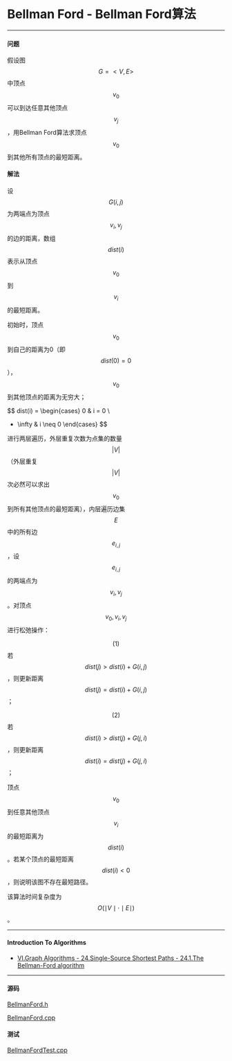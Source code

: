 <script type="text/javascript" src="https://cdnjs.cloudflare.com/ajax/libs/mathjax/2.7.1/MathJax.js?config=TeX-AMS-MML_HTMLorMML"></script>

# Bellman Ford - Bellman Ford算法

--------

#### 问题

假设图$$ G = <V, E> $$中顶点$$ v_0 $$可以到达任意其他顶点$$ v_j $$，用Bellman Ford算法求顶点$$ v_0 $$到其他所有顶点的最短距离。

#### 解法

设$$ G(i, j) $$为两端点为顶点$$ v_i, v_j $$的边的距离，数组$$ dist(i) $$表示从顶点$$ v_0 $$到$$ v_i $$的最短距离。

初始时，顶点$$ v_0 $$到自己的距离为0（即$$ dist(0) = 0 $$），$$ v_0 $$到其他顶点的距离为无穷大；

$$
dist(i) =
\begin{cases}
0                   &   i = 0                       \\
+ \infty            &   i \neq 0
\end{cases}
$$

进行两层遍历，外层重复次数为点集的数量$$ |V| $$（外层重复$$ |V| $$次必然可以求出$$ v_0 $$到所有其他顶点的最短距离），内层遍历边集$$ E $$中的所有边$$ e_{i,j} $$，设$$ e_{i,j} $$的两端点为$$ v_i, v_j $$。对顶点$$ v_0, v_i, v_j $$进行松弛操作：

$$ (1) $$ 若$$ dist(j) \gt dist(i) + G(i, j) $$，则更新距离$$ dist(j) = dist(i) + G(i, j) $$；

$$ (2) $$ 若$$ dist(i) \gt dist(j) + G(j, i) $$，则更新距离$$ dist(i) = dist(j) + G(j, i) $$；

顶点$$ v_0 $$到任意其他顶点$$ v_i $$的最短距离为$$ dist(i) $$。若某个顶点的最短距离$$ dist(i) \lt 0 $$，则说明该图不存在最短路径。

该算法时间复杂度为$$ O(\mid V \mid \cdot \mid E \mid) $$。

--------

#### Introduction To Algorithms

* [VI.Graph Algorithms - 24.Single-Source Shortest Paths - 24.1.The Bellman-Ford algorithm](https://mcdtu.files.wordpress.com/2017/03/introduction-to-algorithms-3rd-edition-sep-2010.pdf)

--------

#### 源码

[BellmanFord.h](https://github.com/linrongbin16/Way-to-Algorithm/blob/master/src/GraphTheory/ShortestPath/BellmanFord.h)

[BellmanFord.cpp](https://github.com/linrongbin16/Way-to-Algorithm/blob/master/src/GraphTheory/ShortestPath/BellmanFord.cpp)

#### 测试

[BellmanFordTest.cpp](https://github.com/linrongbin16/Way-to-Algorithm/blob/master/src/GraphTheory/ShortestPath/BellmanFordTest.cpp)
